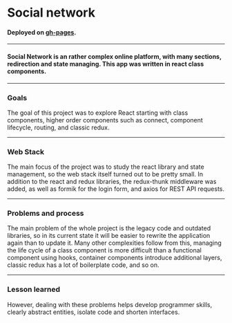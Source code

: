 # Social network

#### Deployed on [gh-pages](https://dspopravko.github.io/samurai-way/).

--- 

#### Social Network is an rather complex online platform, with many sections, redirection and state managing. This app was written in react class components.

---
### Goals

The goal of this project was to explore React starting with class components, higher order components such as connect, component lifecycle, routing, and classic redux.

---
### Web Stack

The main focus of the project was to study the react library and state management, so the web stack itself turned out to be pretty small. In addition to the react and redux libraries, the redux-thunk middleware was added, as well as formik for the login form, and axios for REST API requests.

---
### Problems and process

The main problem of the whole project is the legacy code and outdated libraries, so in its current state it will be easier to rewrite the application again than to update it. Many other complexities follow from this, managing the life cycle of a class component is more difficult than a functional component using hooks, container components introduce additional layers, classic redux has a lot of boilerplate code, and so on.

---
### Lesson learned
However, dealing with these problems helps develop programmer skills, clearly abstract entities, isolate code and shorten interfaces.
